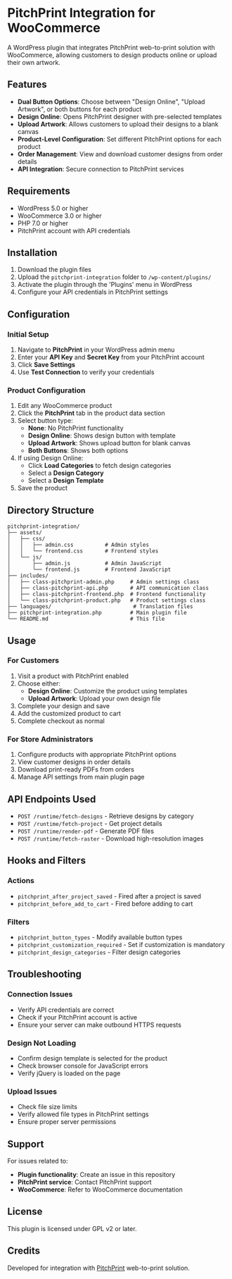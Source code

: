 # PitchPrint Integration for WooCommerce

A WordPress plugin that integrates PitchPrint web-to-print solution with WooCommerce, allowing customers to design products online or upload their own artwork.

## Features

- **Dual Button Options**: Choose between "Design Online", "Upload Artwork", or both buttons for each product
- **Design Online**: Opens PitchPrint designer with pre-selected templates
- **Upload Artwork**: Allows customers to upload their designs to a blank canvas
- **Product-Level Configuration**: Set different PitchPrint options for each product
- **Order Management**: View and download customer designs from order details
- **API Integration**: Secure connection to PitchPrint services

## Requirements

- WordPress 5.0 or higher
- WooCommerce 3.0 or higher
- PHP 7.0 or higher
- PitchPrint account with API credentials

## Installation

1. Download the plugin files
2. Upload the `pitchprint-integration` folder to `/wp-content/plugins/`
3. Activate the plugin through the 'Plugins' menu in WordPress
4. Configure your API credentials in PitchPrint settings

## Configuration

### Initial Setup

1. Navigate to **PitchPrint** in your WordPress admin menu
2. Enter your **API Key** and **Secret Key** from your PitchPrint account
3. Click **Save Settings**
4. Use **Test Connection** to verify your credentials

### Product Configuration

1. Edit any WooCommerce product
2. Click the **PitchPrint** tab in the product data section
3. Select button type:
   - **None**: No PitchPrint functionality
   - **Design Online**: Shows design button with template
   - **Upload Artwork**: Shows upload button for blank canvas
   - **Both Buttons**: Shows both options
4. If using Design Online:
   - Click **Load Categories** to fetch design categories
   - Select a **Design Category**
   - Select a **Design Template**
5. Save the product

## Directory Structure

```
pitchprint-integration/
├── assets/
│   ├── css/
│   │   ├── admin.css          # Admin styles
│   │   └── frontend.css       # Frontend styles
│   └── js/
│       ├── admin.js           # Admin JavaScript
│       └── frontend.js        # Frontend JavaScript
├── includes/
│   ├── class-pitchprint-admin.php     # Admin settings class
│   ├── class-pitchprint-api.php       # API communication class
│   ├── class-pitchprint-frontend.php  # Frontend functionality
│   └── class-pitchprint-product.php   # Product settings class
├── languages/                          # Translation files
├── pitchprint-integration.php         # Main plugin file
└── README.md                          # This file
```

## Usage

### For Customers

1. Visit a product with PitchPrint enabled
2. Choose either:
   - **Design Online**: Customize the product using templates
   - **Upload Artwork**: Upload your own design file
3. Complete your design and save
4. Add the customized product to cart
5. Complete checkout as normal

### For Store Administrators

1. Configure products with appropriate PitchPrint options
2. View customer designs in order details
3. Download print-ready PDFs from orders
4. Manage API settings from main plugin page

## API Endpoints Used

- `POST /runtime/fetch-designs` - Retrieve designs by category
- `POST /runtime/fetch-project` - Get project details
- `POST /runtime/render-pdf` - Generate PDF files
- `POST /runtime/fetch-raster` - Download high-resolution images

## Hooks and Filters

### Actions
- `pitchprint_after_project_saved` - Fired after a project is saved
- `pitchprint_before_add_to_cart` - Fired before adding to cart

### Filters
- `pitchprint_button_types` - Modify available button types
- `pitchprint_customization_required` - Set if customization is mandatory
- `pitchprint_design_categories` - Filter design categories

## Troubleshooting

### Connection Issues
- Verify API credentials are correct
- Check if your PitchPrint account is active
- Ensure your server can make outbound HTTPS requests

### Design Not Loading
- Confirm design template is selected for the product
- Check browser console for JavaScript errors
- Verify jQuery is loaded on the page

### Upload Issues
- Check file size limits
- Verify allowed file types in PitchPrint settings
- Ensure proper server permissions

## Support

For issues related to:
- **Plugin functionality**: Create an issue in this repository
- **PitchPrint service**: Contact PitchPrint support
- **WooCommerce**: Refer to WooCommerce documentation

## License

This plugin is licensed under GPL v2 or later.

## Credits

Developed for integration with [PitchPrint](https://pitchprint.com) web-to-print solution.
